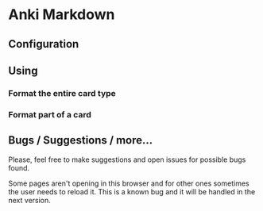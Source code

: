 # Anki Markdown


## Configuration


## Using



### Format the entire card type


### Format part of a card


## Bugs / Suggestions / more...

Please, feel free to make suggestions and open issues for possible bugs found. 

Some pages aren't opening in this browser and for other ones sometimes the user needs to reload it. This is a known bug and it will be handled in the next version.
